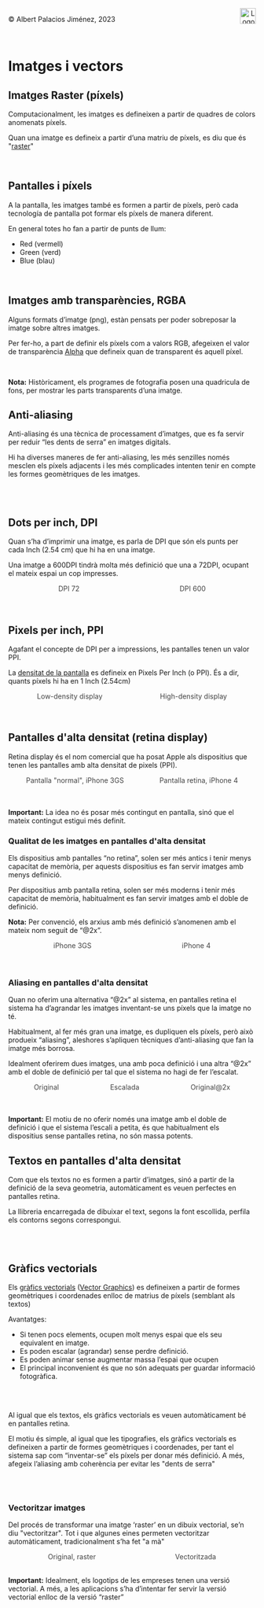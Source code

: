 <div style="display: flex; width: 100%;">
    <div style="flex: 1; padding: 0px;">
        <p>© Albert Palacios Jiménez, 2023</p>
    </div>
    <div style="flex: 1; padding: 0px; text-align: right;">
        <img src="../assets/ieti.png" height="32" alt="Logo de IETI" style="max-height: 32px;">
    </div>
</div>
<br/>

# Imatges i vectors

## Imatges Raster (píxels)

Computacionalment, les imatges es defineixen a partir de quadres de colors anomenats píxels.

Quan una imatge es defineix a partir d’una matriu de píxels, es diu que és "[raster](https://en.wikipedia.org/wiki/Raster_graphics)"

<center><img src="./assets/raster.png" style="max-width: 90%; max-height: 250px;" alt="">
<br/></center>
<br/>

## Pantalles i píxels

A la pantalla, les imatges també es formen a partir de píxels, però cada tecnología de pantalla pot formar els píxels de manera diferent. 

En general totes ho fan a partir de punts de llum:

- Red (vermell)
- Green (verd)
- Blue (blau)

<center><img src="./assets/screenpixels.png" style="max-width: 90%; max-height: 250px;" alt="">
<br/></center>
<br/>

## Imatges amb transparències, RGBA

Alguns formats d’imatge (png), estàn pensats per poder sobreposar la imatge sobre altres imatges.

Per fer-ho, a part de definir els píxels com a valors RGB, afegeixen el valor de transparència [Alpha](https://en.wikipedia.org/wiki/RGBA_color_model) que defineix quan de transparent és aquell píxel.

<center><img src="./assets/rgba.png" style="max-height: 350px; max-width: 90%;" alt=""> 
<br/></center>
<br/>

**Nota:** Històricament, els programes de fotografia posen una quadricula de fons, per mostrar les parts transparents d’una imatge.

## Anti-aliasing

Anti-aliasing és una tècnica de processament d’imatges, que es fa servir per reduir “les dents de serra” en imatges digitals.

Hi ha diverses maneres de fer anti-aliasing, les més senzilles només mesclen els píxels adjacents i les més complicades intenten tenir en compte les formes geomètriques de les imatges.

<style>
.image-container {
    display: flex;
    justify-content: space-between;
    width: 100%;
}

.image-item {
    display: flex;
    flex-grow: 1;
    flex-direction: column;
    padding: 0px;
    display: flex;
    justify-content: center;
    align-items: center;
}

.image-item img {
    max-height: 250px;
    height: auto;
    width: auto;
    max-width: 90%;

}

.image-item-big img:first-child {
    max-height: 500px !important;
}

.image-item div {
    color: #444444;
    text-align: center;
}
</style>
<div class="image-container">
    <div class="image-item">
        <img src="./assets/aliasing.png" alt="">
    </div>
</div>
<br/>
<br/>

## Dots per inch, DPI

Quan s’ha d’imprimir una imatge, es parla de DPI que són els punts per cada Inch (2.54 cm) que hi ha en una imatge.

Una imatge a 600DPI tindrà molta més definició que una a 72DPI, ocupant el mateix espai un cop impresses.

<div class="image-container">
    <div class="image-item">
        <img src="./assets/dpi72.png" alt="">
        <div>DPI 72</div>
    </div>
    <div class="image-item">
        <img src="./assets/dpi600.png" alt="">
        <div>DPI 600</div>
    </div>
</div>
<br/>
<br/>

## Pixels per inch, PPI

Agafant el concepte de DPI per a impressions, les pantalles tenen un valor PPI.

La [densitat de la pantalla](https://m2.material.io/design/layout/pixel-density.html#pixel-density) es defineix en Pixels Per Inch (o PPI). És a dir, quants píxels hi ha en 1 Inch (2.54cm)

<div class="image-container">
    <div class="image-item">
        <img src="./assets/ppilow.png" alt="">
        <div>Low-density display</div>
    </div>
    <div class="image-item">
        <img src="./assets/ppihigh.png" alt="">
        <div>High-density display</div>
    </div>
</div>
<br/>
<br/>

## Pantalles d'alta densitat (retina display)

Retina display és el nom comercial que ha posat Apple als dispositius que tenen les pantalles amb alta densitat de pixels (PPI).

<div class="image-container">
    <div class="image-item">
        <img src="./assets/screeniphone3.png" alt="">
        <div>Pantalla "normal", iPhone 3GS</div>
    </div>
    <div class="image-item">
        <img src="./assets/screeniphone4.png" alt="">
        <div>Pantalla retina, iPhone 4</div>
    </div>
</div>
<br/>
<br/>

**Important:** La idea no és posar més contingut en pantalla, sinó que el mateix contingut estigui més definit.

### Qualitat de les imatges en pantalles d'alta densitat

Els dispositius amb pantalles “no retina”, solen ser més antics i tenir menys capacitat de memòria, per aquests dispositius es fan servir imatges amb menys definició.

Per dispositius amb pantalla retina, solen ser més moderns i tenir més capacitat de memòria, habitualment es fan servir imatges amb el doble de definició.

**Nota:** Per convenció, els arxius amb més definició s’anomenen amb el mateix nom seguit de “@2x”.

<div class="image-container">
    <div class="image-item">
        <img src="./assets/retinavs0.png" alt="">
        <div>iPhone 3GS</div>
    </div>
    <div class="image-item">
        <img src="./assets/retinavs1.png" alt="">
        <div>iPhone 4</div>
    </div>
</div>
<br/>
<br/>

### Aliasing en pantalles d'alta densitat

Quan no oferim una alternativa “@2x” al sistema, en pantalles retina el sistema ha d’agrandar les imatges inventant-se uns píxels que la imatge no té.

Habitualment, al fer més gran una imatge, es dupliquen els píxels, però això produeix “aliasing”, aleshores s’apliquen tècniques d’anti-aliasing que fan la imatge més borrosa.

Idealment oferirem dues imatges, una amb poca definició i una altra “@2x” amb el doble de definició per tal que el sistema no hagi de fer l’escalat.

<div class="image-container">
    <div class="image-item">
        <img src="./assets/imgaliasing.png" alt="">
        <div>Original</div>
    </div>
    <div class="image-item">
        <img src="./assets/imgaliasingresized.png" alt="">
        <div>Escalada</div>
    </div>
    <div class="image-item">
        <img src="./assets/imgaliasing@2x.png" alt="">
        <div>Original@2x</div>
    </div>
</div>
<br/>
<br/>

**Important:** El motiu de no oferir només una imatge amb el doble de definició i que el sistema l’escali a petita, és que habitualment els dispositius sense pantalles retina, no són massa potents.

## Textos en pantalles d'alta densitat

Com que els textos no es formen a partir d’imatges, sinó a partir de la definició de la seva geometria, automàticament es veuen perfectes en pantalles retina.

La llibreria encarregada de dibuixar el text, segons la font escollida, perfila els contorns segons correspongui.

<center><img src="./assets/densitytext.png" style="max-height: 150px; max-width: 90%;" alt=""> 
<br/></center>
<br/> 
<br/> 

## Gràfics vectorials

Els [gràfics vectorials](https://www.digitional.com/a-simple-explanation-of-vector-graphics-illustrations/) ([Vector Graphics](https://www.coreldraw.com/en/learn/guide-to-vector-design/how-do-vector-graphics-work/)) es defineixen a partir de formes geomètriques i coordenades enlloc de matrius de píxels (semblant als textos)

Avantatges:

- Si tenen pocs elements, ocupen molt menys espai que els seu equivalent en imatge.
- Es poden escalar (agrandar) sense perdre definició.
- Es poden animar sense augmentar massa l’espai que ocupen
- El principal inconvenient és que no són adequats per guardar informació fotogràfica.

<center><img src="./assets/inkscape.png" style="max-height: 350px; max-width: 90%;" alt=""> 
<br/></center>
<br/> 
<br/> 

Al igual que els textos, els gràfics vectorials es veuen automàticament bé en pantalles retina.

El motiu és simple, al igual que les tipografies, els gràfics vectorials es defineixen a partir de formes geomètriques i coordenades, per tant el sistema sap com “inventar-se” els píxels per donar més definició. A més, afegeix l’aliasing amb coherència per evitar les "dents de serra"

<center><img src="./assets/retinawatch.png" style="max-height: 150px; max-width: 90%;" alt=""> 
<br/></center>
<br/> 
<br/> 

### Vectoritzar imatges

Del procés de transformar una imatge ‘raster’ en un dibuix vectorial, se’n diu "vectoritzar". Tot i que algunes eines permeten vectoritzar automàticament, tradicionalment s’ha fet "a mà"

<div class="image-container">
    <div class="image-item">
        <img src="./assets/rastertovector0.png" alt="">
        <div>Original, raster</div>
    </div>
    <div class="image-item">
        <img src="./assets/rastertovector1.png" alt="">
        <div>Vectoritzada</div>
    </div>
</div>
<br/>

**Important:** Idealment, els logotips de les empreses tenen una versió vectorial. A més, a les aplicacions s’ha d’intentar fer servir la versió vectorial enlloc de la versió “raster”




